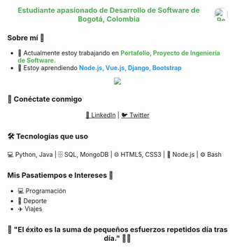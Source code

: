 <!-- Imagen -->
<!-- Imagen actualizada -->


<!-- Encabezado -- En desarrollo -->


</div>
<h3 align="center" style="display: inline-flex; align-items: center; gap: 10px; color:#4caf50; margin: 0;">  
  Estudiante apasionado de Desarrollo de Software de Bogotá, Colombia
  <img src="https://i.gifer.com/origin/2d/2d4adaf81d4a24d3da1a5c93834e56b9_w200.gif" alt="Perfil" 
       style="width: 30px; height: auto; border-radius: 10px;"/>
</h3>



### Sobre mí 🚀

- 🔭 Actualmente estoy trabajando en <span style="color: #4caf50;">**Portafolio, Proyecto de Ingeniería de Software.**</span>  
- 🌱 Estoy aprendiendo <span style="color: #2196f3;">**Node.js, Vue.js, Django, Bootstrap**</span>  

<p align="center">
  <a href="https://skillicons.dev">
    <img src="https://skillicons.dev/icons?i=vue,nodejs,django,bootstrap" />
  </a>
</p>



### 🔗 Conéctate conmigo  

<p align="center">  
  <a href="https://www.linkedin.com/in/john-jairo-paez-albino-aaa65b292/?originalSubdomain=co" target="blank">🔵 LinkedIn</a> |  
  <a href="https://x.com/jhonpae37176976" target="blank">🐦 Twitter</a>  
</p>  



### 🛠️ Tecnologías que uso  

💻 Python, Java | 🗄️ SQL, MongoDB | 🌐 HTML5, CSS3 | 🚀 Node.js | ⚙️ Bash  



### Mis Pasatiempos e Intereses 🎨  

- 💻 Programación  
- 🏅 Deporte  
- ✈️ Viajes  


<h3 align="center">  

🌟 **"El éxito es la suma de pequeños esfuerzos repetidos día tras día."** 💪🚀  
</h3>

 

